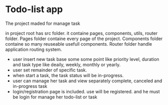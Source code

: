 # Todo-list app

The project maded for manage task

in project root has src folder. it containe pages, components, utils, router folder. Pages folder containe every page of the project. Components folder containe so many reuseable usefull components. Router folder handle application routing system.

- user insert new task base some some point like priority level, duration and task type like deaily, weekly, monthly or yearly.
- user set remainder of specific task.
- when start a task, the task status will be in-progress.
- user can manage her task and view separately complete, canceled and in-progress task
- login/registration page is included. use will be registered. and he must be login for manage her todo-list or task
